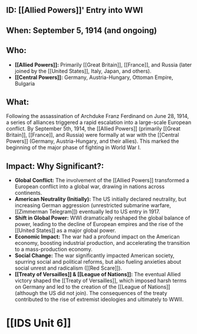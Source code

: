 ## ID: [[Allied Powers]]' Entry into WWI

## When: September 5, 1914 (and ongoing)

## Who:
* **[[Allied Powers]]:** Primarily [[Great Britain]], [[France]], and Russia (later joined by the [[United States]], Italy, Japan, and others).
* **[[Central Powers]]:** Germany, Austria-Hungary, Ottoman Empire, Bulgaria

## What: 
Following the assassination of Archduke Franz Ferdinand on June 28, 1914, a series of alliances triggered a rapid escalation into a large-scale European conflict. By September 5th, 1914,  the [[Allied Powers]] (primarily [[Great Britain]], [[France]], and Russia) were formally at war with the [[Central Powers]] (Germany, Austria-Hungary, and their allies).  This marked the beginning of the major phase of fighting in World War I.

## Impact: Why Significant?:
* **Global Conflict:** The involvement of the [[Allied Powers]] transformed a European conflict into a global war, drawing in nations across continents.
* **American Neutrality (Initially):** The US initially declared neutrality, but increasing German aggression (unrestricted submarine warfare, [[Zimmerman Telegram]]) eventually led to US entry in 1917.
* **Shift in Global Power:** WWI dramatically reshaped the global balance of power, leading to the decline of European empires and the rise of the [[United States]] as a major global power.
* **Economic Impact:** The war had a profound impact on the American economy, boosting industrial production, and accelerating the transition to a mass-production economy.
* **Social Change:** The war significantly impacted American society, spurring social and political reforms, but also fueling anxieties about social unrest and radicalism ([[Red Scare]]).
* **[[Treaty of Versailles]] & [[League of Nations]]:** The eventual Allied victory shaped the [[Treaty of Versailles]], which imposed harsh terms on Germany and led to the creation of the [[League of Nations]] (although the US did not join). The consequences of the treaty contributed to the rise of extremist ideologies and ultimately to WWII.

# [[IDS Unit 6]]